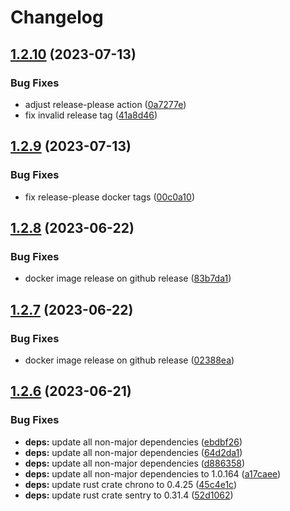 # Changelog

## [1.2.10](https://github.com/Timmi6790/netcup-offer-bot/compare/1.2.9...1.2.10) (2023-07-13)


### Bug Fixes

* adjust release-please action ([0a7277e](https://github.com/Timmi6790/netcup-offer-bot/commit/0a7277e7b249e2c8badc9d40bb8cb0960ba01492))
* fix invalid release tag ([41a8d46](https://github.com/Timmi6790/netcup-offer-bot/commit/41a8d46b58639ae3808456f010f6a15bfca7934f))

## [1.2.9](https://github.com/Timmi6790/netcup-offer-bot/compare/1.2.8...1.2.9) (2023-07-13)


### Bug Fixes

* fix release-please docker tags ([00c0a10](https://github.com/Timmi6790/netcup-offer-bot/commit/00c0a107a77d6a06e0bc2e512897cd026cd25668))

## [1.2.8](https://github.com/Timmi6790/netcup-offer-bot/compare/1.2.7...1.2.8) (2023-06-22)


### Bug Fixes

* docker image release on github release ([83b7da1](https://github.com/Timmi6790/netcup-offer-bot/commit/83b7da1ab824393ea3c1e336f9695cdaef2a2c94))

## [1.2.7](https://github.com/Timmi6790/netcup-offer-bot/compare/1.2.6...1.2.7) (2023-06-22)


### Bug Fixes

* docker image release on github release ([02388ea](https://github.com/Timmi6790/netcup-offer-bot/commit/02388ea5ae982ca334c4478b1833460dca666251))

## [1.2.6](https://github.com/Timmi6790/netcup-offer-bot/compare/1.2.5...1.2.6) (2023-06-21)


### Bug Fixes

* **deps:** update all non-major dependencies ([ebdbf26](https://github.com/Timmi6790/netcup-offer-bot/commit/ebdbf269f260db20869cf248e4289e6631dd27f0))
* **deps:** update all non-major dependencies ([64d2da1](https://github.com/Timmi6790/netcup-offer-bot/commit/64d2da1fc472eb65b19f540b4487015ff0defdff))
* **deps:** update all non-major dependencies ([d886358](https://github.com/Timmi6790/netcup-offer-bot/commit/d886358b0dd25d0e5912673056d03d5130ba3634))
* **deps:** update all non-major dependencies to 1.0.164 ([a17caee](https://github.com/Timmi6790/netcup-offer-bot/commit/a17caee239ef50f569a714bf59c00ebc1d501f74))
* **deps:** update rust crate chrono to 0.4.25 ([45c4e1c](https://github.com/Timmi6790/netcup-offer-bot/commit/45c4e1c7c7d31a23380bb9af3eda17d33983a7e2))
* **deps:** update rust crate sentry to 0.31.4 ([52d1062](https://github.com/Timmi6790/netcup-offer-bot/commit/52d106236d277ac34f7e2b75da3be7c759f8df05))

